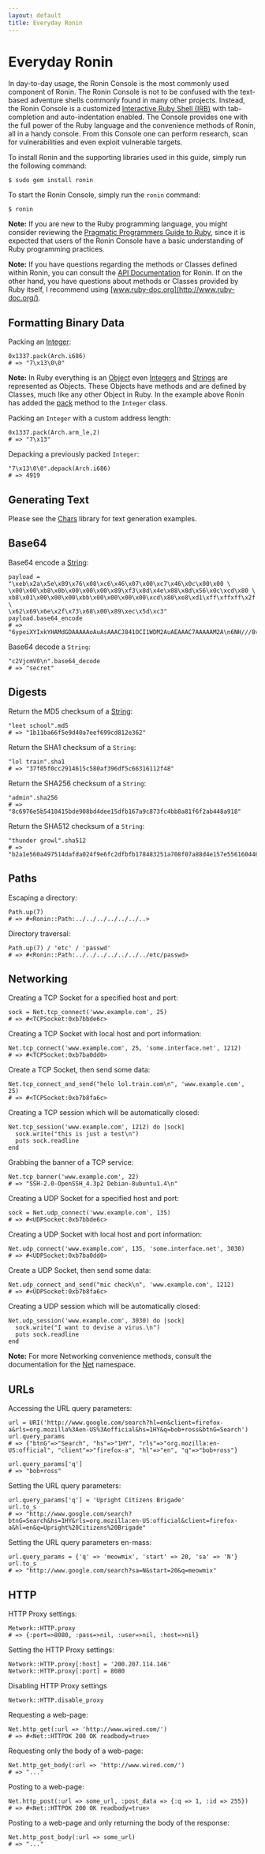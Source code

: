 ```yaml
---
layout: default
title: Everyday Ronin
---
```


Everyday Ronin
==============

In day-to-day usage, the Ronin Console is the most commonly used component
of Ronin. The Ronin Console is not to be confused with the text-based
adventure shells commonly found in many other projects. Instead, the Ronin
Console is a customized
[Interactive Ruby Shell (IRB)](http://en.wikipedia.org/wiki/Interactive_Ruby_Shell)
with tab-completion and auto-indentation enabled. The Console provides one
with the full power of the Ruby language and the convenience methods of
Ronin, all in a handy console. From this Console one can perform research,
scan for vulnerabilities and even exploit vulnerable targets.

To install Ronin and the supporting libraries used in this guide, simply
run the following command:

    $ sudo gem install ronin

To start the Ronin Console, simply run the `ronin` command:

    $ ronin

**Note:** If you are new to the Ruby programming language, you might
consider reviewing the
[Pragmatic Programmers Guide to Ruby](http://www.rubycentral.com/book/),
since it is expected that users of the Ronin Console have a basic
understanding of Ruby programming practices.

**Note:** If you have questions regarding the methods or Classes defined
within Ronin, you can consult the
[API Documentation](http://ronin.rubyforge.org/docs/ronin/)
for Ronin. If on the other hand, you have questions about methods or Classes
provided by Ruby itself, I recommend using
[www.ruby-doc.org](http://www.ruby-doc.org/).

Formatting Binary Data
----------------------

Packing an [Integer](http://www.ruby-doc.org/core/classes/Integer.html):

    0x1337.pack(Arch.i686)
    # => "7\x13\0\0"

**Note:** In Ruby everything is an [Object](http://www.ruby-doc.org/core/classes/Object.html)
even [Integers](http://www.ruby-doc.org/core/classes/Integer.html) and
[Strings](http://www.ruby-doc.org/core/classes/String.html)
are represented as Objects. These Objects have methods and are defined by
Classes, much like any other Object in Ruby. In the example above Ronin has
added the [pack](http://ronin.rubyforge.org/docs/ronin/Integer.html#pack-instance_method)
method to the `Integer` class.

Packing an `Integer` with a custom address length:

    0x1337.pack(Arch.arm_le,2)
    # => "7\x13"

Depacking a previously packed `Integer`:

    "7\x13\0\0".depack(Arch.i686)
    # => 4919

Generating Text
---------------

Please see the [Chars](http://chars.rubyforge.org/) library for text
generation examples.

Base64
------

Base64 encode a [String](http://www.ruby-doc.org/core/classes/String.html):

    payload = "\xeb\x2a\x5e\x89\x76\x08\xc6\x46\x07\x00\xc7\x46\x0c\x00\x00 \
    \x00\x00\xb8\x0b\x00\x00\x00\x89\xf3\x8d\x4e\x08\x8d\x56\x0c\xcd\x80 \
    xb8\x01\x00\x00\x00\xbb\x00\x00\x00\x00\xcd\x80\xe8\xd1\xff\xffxff\x2f \
    \x62\x69\x6e\x2f\x73\x68\x00\x89\xec\x5d\xc3"
    payload.base64_encode
    # => "6ypeiXYIxkYHAMdGDAAAAAoAuAsAAACJ841OCI1WDM2AuAEAAAC7AAAAAM2A\n6NH///8vYmluL3NoAInsXcM=\n"

Base64 decode a `String`:

    "c2VjcmV0\n".base64_decode
    # => "secret"

Digests
-------

Return the MD5 checksum of a [String](http://www.ruby-doc.org/core/classes/String.html):

    "leet school".md5
    # => "1b11ba66f5e9d40a7eef699cd812e362"

Return the SHA1 checksum of a `String`:

    "lol train".sha1
    # => "37f05f0cc2914615c580af396df5c66316112f48"

Return the SHA256 checksum of a `String`:

    "admin".sha256
    # => "8c6976e5b5410415bde908bd4dee15dfb167a9c873fc4bb8a81f6f2ab448a918"

Return the SHA512 checksum of a `String`:

    "thunder growl".sha512
    # => "b2a1e560a497514dafda024f9e6fc2dfbfb178483251a708f07a88d4e157e5561604460da313ebc88dde2814ae58a15ae4085d00efb6a825a62f5be3215f5cbf"

Paths
-----

Escaping a directory:

    Path.up(7)
    # => #<Ronin::Path:../../../../../../..>

Directory traversal:

    Path.up(7) / 'etc' / 'passwd'
    # => #<Ronin::Path:../../../../../../../etc/passwd>

Networking
----------

Creating a TCP Socket for a specified host and port:

    sock = Net.tcp_connect('www.example.com', 25)
    # => #<TCPSocket:0xb7bbde6c>

Creating a TCP Socket with local host and port information:

    Net.tcp_connect('www.example.com', 25, 'some.interface.net', 1212)
    # => #<TCPSocket:0xb7ba0dd0>

Create a TCP Socket, then send some data:

    Net.tcp_connect_and_send("helo lol.train.com\n", 'www.example.com', 25)
    # => #<TCPSocket:0xb7b8fa6c>

Creating a TCP session which will be automatically closed:

    Net.tcp_session('www.example.com', 1212) do |sock|
      sock.write("this is just a test\n")
      puts sock.readline
    end

Grabbing the banner of a TCP service:

    Net.tcp_banner('www.example.com', 22)
    # => "SSH-2.0-OpenSSH_4.3p2 Debian-8ubuntu1.4\n"

Creating a UDP Socket for a specified host and port:

    sock = Net.udp_connect('www.example.com', 135)
    # => #<UDPSocket:0xb7bbde6c>

Creating a UDP Socket with local host and port information:

    Net.udp_connect('www.example.com', 135, 'some.interface.net', 3030)
    # => #<UDPSocket:0xb7ba0dd0>

Create a UDP Socket, then send some data:

    Net.udp_connect_and_send("mic check\n", 'www.example.com', 1212)
    # => #<UDPSocket:0xb7b8fa6c>

Creating a UDP session which will be automatically closed:

    Net.udp_session('www.example.com', 3030) do |sock|
      sock.write("I want to devise a virus.\n")
      puts sock.readline
    end

**Note:** For more Networking convenience methods, consult the documentation
for the [Net](http://ronin.rubyforge.org/docs/ronin/Net.html) namespace.

URLs
----

Accessing the URL query parameters:

    url = URI('http://www.google.com/search?hl=en&client=firefox-a&rls=org.mozilla%3Aen-US%3Aofficial&hs=1HY&q=bob+ross&btnG=Search')
    url.query_params
    # => {"btnG"=>"Search", "hs"=>"1HY", "rls"=>"org.mozilla:en-US:official", "client"=>"firefox-a", "hl"=>"en", "q"=>"bob+ross"}

    url.query_params['q']
    # => "bob+ross"

Setting the URL query parameters:

    url.query_params['q'] = 'Upright Citizens Brigade'
    url.to_s
    # => "http://www.google.com/search?btnG=Search&hs=1HY&rls=org.mozilla:en-US:official&client=firefox-a&hl=en&q=Upright%20Citizens%20Brigade"

Setting the URL query parameters en-mass:

    url.query_params = {'q' => 'meowmix', 'start' => 20, 'sa' => 'N'}
    url.to_s
    # => "http://www.google.com/search?sa=N&start=20&q=meowmix"

HTTP
----

HTTP Proxy settings:

    Metwork::HTTP.proxy
    # => {:port=>8080, :pass=>nil, :user=>nil, :host=>nil}

Setting the HTTP Proxy settings:

    Network::HTTP.proxy[:host] = '200.207.114.146'
    Network::HTTP.proxy[:port] = 8080

Disabling HTTP Proxy settings

    Network::HTTP.disable_proxy

Requesting a web-page:

    Net.http_get(:url => 'http://www.wired.com/')
    # => #<Net::HTTPOK 200 OK readbody=true>

Requesting only the body of a web-page:

    Net.http_get_body(:url => 'http://www.wired.com/')
    # => "..."

Posting to a web-page:

    Net.http_post(:url => some_url, :post_data => {:q => 1, :id => 255})
    # => #<Net::HTTPOK 200 OK readbody=true>

Posting to a web-page and only returning the body of the response:

    Net.http_post_body(:url => some_url)
    # => "..."

